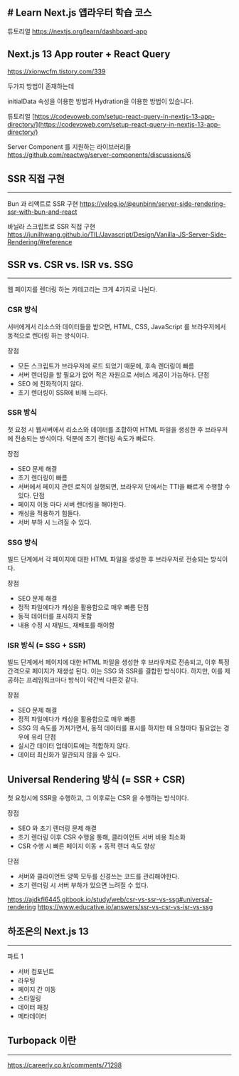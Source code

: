 
## # Learn Next.js 앱라우터 학습 코스

튜토리얼
https://nextjs.org/learn/dashboard-app






## Next.js 13 App router + React Query

https://xionwcfm.tistory.com/339

두가지 방법이 존재하는데

initialData 속성을 이용한 방법과
Hydration을 이용한 방법이 있습니다.

튜토리얼
[https://codevoweb.com/setup-react-query-in-nextjs-13-app-directory/](https://codevoweb.com/setup-react-query-in-nextjs-13-app-directory/)





Server Component 를 지원하는 라이브러리들
https://github.com/reactwg/server-components/discussions/6




## SSR 직접 구현
-----


Bun 과 리액트로 SSR 구현
https://velog.io/@eunbinn/server-side-rendering-ssr-with-bun-and-react

바닐라 스크립트로 SSR 직접 구현
https://junilhwang.github.io/TIL/Javascript/Design/Vanilla-JS-Server-Side-Rendering/#reference




## SSR vs. CSR vs. ISR vs. SSG
----
웹 페이지를 렌더링 하는 카테고리는 크게 4가지로 나뉜다. 

### CSR 방식
서버에게서 리소스와 데이터들을 받으면, HTML, CSS, JavaScript 를 브라우저에서 동적으로 렌더링 하는 방식이다.

장점
- 모든 스크립트가 브라우저에 로드 되었기 때문에, 후속 렌더링이 빠름
- 서버 렌더링을 할 필요가 없어 적은 자원으로 서비스 제공이 가능하다.
단점
- SEO 에 친화적이지 않다.
- 초기 렌더링이 SSR에 비해 느리다.

### SSR 방식
첫 요청 시 웹서버에서 리소스와 데이터를 조합하여 HTML 파일을 생성한 후 브라우저에 전송되는 방식이다. 덕분에 초기 랜더링 속도가 빠르다.

장점
- SEO 문제 해결
- 초기 렌더링이 빠름
- 서버에서 페이지 관련 로직이 실행되면, 브라우저 단에서는 TTI을 빠르게 수행할 수 있다.
단점
- 페이지 이동 마다 서버 렌더링을 해야한다.
- 캐싱을 적용하기 힘들다.
- 서버 부하 시 느려질 수 있다.

### SSG 방식
빌드 단계에서 각 페이지에 대한 HTML 파일을 생성한 후 브라우저로 전송되는 방식이다.

장점
- SEO 문제 해결
- 정적 파일에다가 캐싱을 활용함으로 매우 빠름
단점
- 동적 데이터를 표시하지 못함
- 내용 수정 시 재빌드, 재배포를 해야함

### ISR 방식 (= SSG + SSR)
빌드 단계에서 페이지에 대한 HTML 파일을 생성한 후 브라우저로 전송되고, 이후 특정 간격으로 페이지가 재생성 된다. 이는 SSG 와 SSR를 결합한 방식이다. 하지만, 이를 제공하는 프레임워크마다 방식이 약간씩 다른것 같다.

장점
- SEO 문제 해결
- 정적 파일에다가 캐싱을 활용함으로 매우 빠름
- SSG 의 속도를 가져가면서, 동적 데이터를 표시를 하지만 매 요청마다 필요없는 경우에 유리
단점
- 실시간 데이터 업데이트에는 적합하지 않다.
- 데이터 최신화가 일관되지 않을 수 있다.

## Universal Rendering 방식 (= SSR + CSR)
첫 요청시에 SSR을 수행하고, 그 이후로는 CSR 을 수행하는 방식이다.

장점
- SEO 와 초기 렌더링 문제 해결
- 초기 렌더링 이후 CSR 수행을 통해, 클라이언트 서버 비용 최소화
- CSR 수행 시 빠른 페이지 이동 + 동적 렌더 속도 향상

단점
- 서버와 클라이언트 양쪽 모두를 신경쓰는 코드를 관리해야한다.
- 초기 렌더링 시 서버 부하가 있으면 느려질 수 있다.


https://ajdkfl6445.gitbook.io/study/web/csr-vs-ssr-vs-ssg#universal-rendering
https://www.educative.io/answers/ssr-vs-csr-vs-isr-vs-ssg



## 하조은의 Next.js 13
---
파트 1
- 서버 컴포넌트
- 라우팅
- 페이지 간 이동
- 스타일링
- 데이터 패칭
- 메타데이터





## Turbopack 이란
-----


https://careerly.co.kr/comments/71298